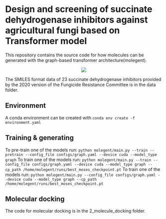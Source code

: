 # Design and screening of succinate dehydrogenase inhibitors against agricultural fungi based on Transformer model

This repository contains the source code for how molecules can be generated with the graph-based transformer architecture(molegent).

<div align=center>
<img src="./fugure/流程图3_400dpi.tif" align=center >
</div>

The SMILES format data of 23 succinate dehydrogenase inhibitors provided by the 2020 version of the Fungicide Resistance Committee is in the data folder.

## Environment 

A conda environment can be created with
`conda env create -f environment.yaml`

## Training & generating

To pre-train one of the models run:
`python molegent/main.py --train --pretrain --config_file configs/graph.yaml --device cuda --model_type graph`
To train one of the models run:
`python molegent/main.py --train --config_file configs/graph.yaml --device cuda --model_type graph --cp_path /home/molegent/runs/best_moses_checkpoint.pt`
To train one of the models run:
`python molegent/main.py --config_file configs/graph.yaml --device cuda --model_type graph --cp_path /home/molegent/runs/best_moses_checkpoint.pt`


## Molecular docking
The code for molecular docking is in the 2_molecule_docking folder.


